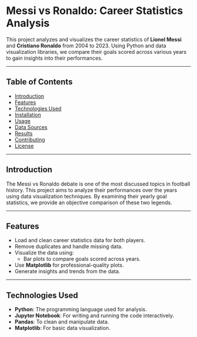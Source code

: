 # Messi vs Ronaldo: Career Statistics Analysis

This project analyzes and visualizes the career statistics of **Lionel Messi** and **Cristiano Ronaldo** from 2004 to 2023. Using Python and data visualization libraries, we compare their goals scored across various years to gain insights into their performances.

---

## Table of Contents
- [Introduction](#introduction)
- [Features](#features)
- [Technologies Used](#technologies-used)
- [Installation](#installation)
- [Usage](#usage)
- [Data Sources](#data-sources)
- [Results](#results)
- [Contributing](#contributing)
- [License](#license)

---

## Introduction
The Messi vs Ronaldo debate is one of the most discussed topics in football history. This project aims to analyze their performances over the years using data visualization techniques. By examining their yearly goal statistics, we provide an objective comparison of these two legends.

---

## Features
- Load and clean career statistics data for both players.
- Remove duplicates and handle missing data.
- Visualize the data using:
  - Bar plots to compare goals scored across years.
- Use **Matplotlib** for professional-quality plots.
- Generate insights and trends from the data.

---

## Technologies Used
- **Python**: The programming language used for analysis.
- **Jupyter Notebook**: For writing and running the code interactively.
- **Pandas**: To clean and manipulate data.
- **Matplotlib**: For basic data visualization.
